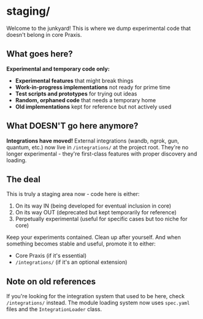 # staging/

Welcome to the junkyard! This is where we dump experimental code that doesn't belong in core Praxis.

## What goes here?

**Experimental and temporary code only:**

- **Experimental features** that might break things
- **Work-in-progress implementations** not ready for prime time
- **Test scripts and prototypes** for trying out ideas
- **Random, orphaned code** that needs a temporary home
- **Old implementations** kept for reference but not actively used

## What DOESN'T go here anymore?

**Integrations have moved!** External integrations (wandb, ngrok, gun, quantum, etc.) now live in `/integrations/` at the project root. They're no longer experimental - they're first-class features with proper discovery and loading.

## The deal

This is truly a staging area now - code here is either:
1. On its way IN (being developed for eventual inclusion in core)
2. On its way OUT (deprecated but kept temporarily for reference)
3. Perpetually experimental (useful for specific cases but too niche for core)

Keep your experiments contained. Clean up after yourself. And when something becomes stable and useful, promote it to either:
- Core Praxis (if it's essential)
- `/integrations/` (if it's an optional extension)

## Note on old references

If you're looking for the integration system that used to be here, check `/integrations/` instead. The module loading system now uses `spec.yaml` files and the `IntegrationLoader` class.

